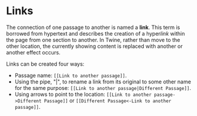 # Links

The connection of one passage to another is named a **link**. This term is borrowed from hypertext and describes the creation of a hyper*link* within the page from one section to another. In Twine, rather than move to the other location, the currently showing content is replaced with another or another effect occurs.

Links can be created four ways:

* Passage name: `[[Link to another passage]]`.
* Using the pipe, "|", to rename a link from its original to some other name for the same purpose: `[[Link to another passage|Different Passage]]`.
* Using arrows to point to the location: `[[Link to another passage->Different Passage]]` or `[[Different Passage<-Link to another passage]]`.
